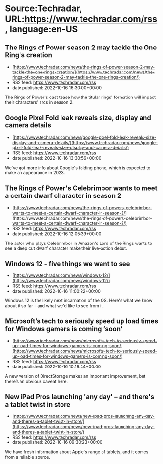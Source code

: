 # Source:Techradar, URL:https://www.techradar.com/rss, language:en-US

## The Rings of Power season 2 may tackle the One Ring's creation
 - [https://www.techradar.com/news/the-rings-of-power-season-2-may-tackle-the-one-rings-creation/](https://www.techradar.com/news/the-rings-of-power-season-2-may-tackle-the-one-rings-creation/)
 - RSS feed: https://www.techradar.com/rss
 - date published: 2022-10-16 16:30:00+00:00

The Rings of Power's cast tease how the titular rings' formation will impact their characters' arcs in season 2.

## Google Pixel Fold leak reveals size, display and camera details
 - [https://www.techradar.com/news/google-pixel-fold-leak-reveals-size-display-and-camera-details/](https://www.techradar.com/news/google-pixel-fold-leak-reveals-size-display-and-camera-details/)
 - RSS feed: https://www.techradar.com/rss
 - date published: 2022-10-16 13:30:56+00:00

We've got more info about Google's folding phone, which is expected to make an appearance in 2023.

## The Rings of Power's Celebrimbor wants to meet a certain dwarf character in season 2
 - [https://www.techradar.com/news/the-rings-of-powers-celebrimbor-wants-to-meet-a-certain-dwarf-character-in-season-2/](https://www.techradar.com/news/the-rings-of-powers-celebrimbor-wants-to-meet-a-certain-dwarf-character-in-season-2/)
 - RSS feed: https://www.techradar.com/rss
 - date published: 2022-10-16 12:05:39+00:00

The actor who plays Celebrimbor in Amazon's Lord of the Rings wants to see a deep cut dwarf character make their live-action debut.

## Windows 12 - five things we want to see
 - [https://www.techradar.com/news/windows-12/](https://www.techradar.com/news/windows-12/)
 - RSS feed: https://www.techradar.com/rss
 - date published: 2022-10-16 11:00:22+00:00

Windows 12 is the likely next incarnation of the OS. Here's what we know about it so far - and what we'd like to see from it.

## Microsoft’s tech to seriously speed up load times for Windows gamers is coming ‘soon’
 - [https://www.techradar.com/news/microsofts-tech-to-seriously-speed-up-load-times-for-windows-gamers-is-coming-soon/](https://www.techradar.com/news/microsofts-tech-to-seriously-speed-up-load-times-for-windows-gamers-is-coming-soon/)
 - RSS feed: https://www.techradar.com/rss
 - date published: 2022-10-16 10:19:44+00:00

A new version of DirectStorage makes an important improvement, but there’s an obvious caveat here.

## New iPad Pros launching 'any day' – and there's a tablet twist in store
 - [https://www.techradar.com/news/new-ipad-pros-launching-any-day-and-theres-a-tablet-twist-in-store/](https://www.techradar.com/news/new-ipad-pros-launching-any-day-and-theres-a-tablet-twist-in-store/)
 - RSS feed: https://www.techradar.com/rss
 - date published: 2022-10-16 09:30:23+00:00

We have fresh information about Apple's range of tablets, and it comes from a reliable source.

